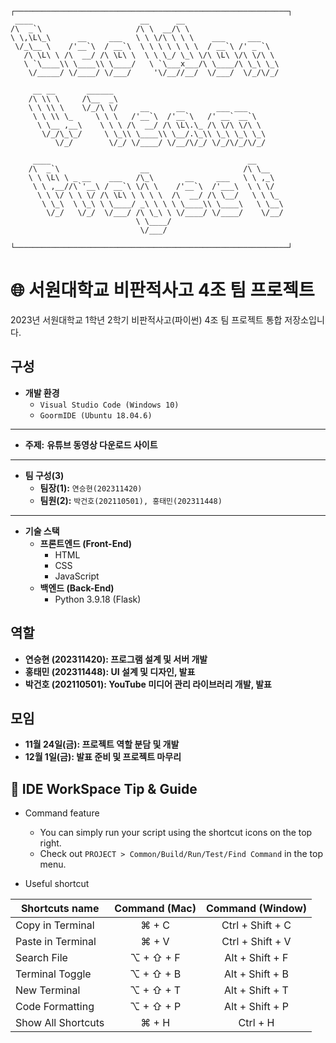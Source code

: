 ```
┌─────────────────────────────────────────────────────────────┐
 ____                        __      __                     
/\  _`\                     /\ \  __/\ \                    
\ \,\L\_\      __     ___   \ \ \/\ \ \ \    ___     ___    
 \/_\__ \    /'__`\  / __`\  \ \ \ \ \ \ \  / __`\ /' _ `\  
   /\ \L\ \ /\  __/ /\ \L\ \  \ \ \_/ \_\ \/\ \L\ \/\ \/\ \ 
   \ `\____\\ \____\\ \____/   \ `\___x___/\ \____/\ \_\ \_\
    \/_____/ \/____/ \/___/     '\/__//__/  \/___/  \/_/\/_/
    
     __ __       ______                                  
    /\ \\ \     /\__  _\                                 
    \ \ \\ \    \/_/\ \/     __      __       ___ ___    
     \ \ \\ \_     \ \ \   /'__`\  /'__`\   /' __` __`\  
      \ \__ ,__\    \ \ \ /\  __/ /\ \L\.\_ /\ \/\ \/\ \ 
       \/_/\_\_/     \ \_\\ \____\\ \__/.\_\\ \_\ \_\ \_\
          \/_/        \/_/ \/____/ \/__/\/_/ \/_/\/_/\/_/
                                                     
     ____                                            __      
    /\  _`\                  __                     /\ \__   
    \ \ \L\ \ _ __    ___   /\_\       __     ___   \ \ ,_\  
     \ \ ,__//\`'__\ / __`\ \/\ \    /'__`\  /'___\  \ \ \/  
      \ \ \/ \ \ \/ /\ \L\ \ \ \ \  /\  __/ /\ \__/   \ \ \_ 
       \ \_\  \ \_\ \ \____/ _\ \ \ \ \____\\ \____\   \ \__\
        \/_/   \/_/  \/___/ /\ \_\ \ \/____/ \/____/    \/__/
                            \ \____/                         
                             \/___/                          

└─────────────────────────────────────────────────────────────┘
```

# 🌐 서원대학교 비판적사고 4조 팀 프로젝트

2023년 서원대학교 1학년 2학기 비판적사고(파이썬) 4조 팀 프로젝트 통합 저장소입니다.

## 구성

- **개발 환경**
  - `Visual Studio Code (Windows 10)`
  - `GoormIDE (Ubuntu 18.04.6)`
<hr>

- **주제:** **유튜브 동영상 다운로드 사이트**
<hr>

- **팀 구성(3)**
  - **팀장(1):** `연승현(202311420)`
  - **팀원(2):** `박건호(202110501), 홍태민(202311448)`
 <hr>
 
- **기술 스택**
  - **프론트엔드 (Front-End)**
    - HTML
    - CSS
    - JavaScript
  - **백엔드 (Back-End)**
    - Python 3.9.18 (Flask)
    

## 역할

- **연승현 (202311420): 프로그램 설계 및 서버 개발**
- **홍태민 (202311448): UI 설계 및 디자인, 발표**
- **박건호 (202110501): YouTube 미디어 관리 라이브러리 개발, 발표**

## 모임
- **11월 24일(금): 프로젝트 역할 분담 및 개발**
- **12월 1일(금): 발표 준비 및 프로젝트 마무리**

## 🔧 IDE WorkSpace Tip & Guide

* Command feature
	* You can simply run your script using the shortcut icons on the top right.
	* Check out `PROJECT > Common/Build/Run/Test/Find Command` in the top menu.
	

* Useful shortcut
	
| Shortcuts name     | Command (Mac) | Command (Window) |
| ------------------ | :-----------: | :--------------: |
| Copy in Terminal   | ⌘ + C         | Ctrl + Shift + C |
| Paste in Terminal  | ⌘ + V         | Ctrl + Shift + V |
| Search File        | ⌥ + ⇧ + F     | Alt + Shift + F  |
| Terminal Toggle    | ⌥ + ⇧ + B     | Alt + Shift + B  |
| New Terminal       | ⌥ + ⇧ + T     | Alt + Shift + T  |
| Code Formatting    | ⌥ + ⇧ + P     | Alt + Shift + P  |
| Show All Shortcuts | ⌘ + H         | Ctrl + H         |
